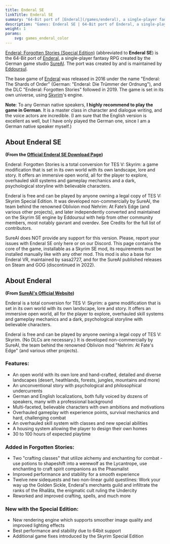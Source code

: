 ```yaml
---
title: Enderal SE
linkTitle: Enderal SE
summary: "64-Bit port of [Enderal](/games/enderal), a single-player fantasy RPG created by the German game studio [SureAI](https://sureai.net)."
description: "Games: Enderal SE | 64-Bit port of Enderal, a single-player fantasy RPG created by the German game studio SureAI."
weight: 1
params:
    svg: games_enderal_color
---
```


[Enderal: Forgotten Stories (Special Edition)](https://mod.pub/enderal-se/38-enderal-se) (abbreviated to **Enderal SE**) is the 64-Bit port of [Enderal](/games/enderal), a single-player fantasy RPG created by the German game studio [SureAI](https://sureai.net). The port was created by and is maintained by [Eddoursul](https://mod.pub/enderal-se/@Eddoursul). 

The base game of [Enderal](/games/enderal) was released in 2016 under the name "Enderal: The Shards of Order" (German: "Enderal: Die Trümmer der Ordnung"), and the DLC "Enderal: Forgotten Stories" followed in 2019. The game is set in its own universe, using [Skyrim](/games/skyrim)'s engine.

**Note**: To any German native speakers, **I highly recommend to play the game in German**. It is a master class in character and dialogue writing, and the voice actors are incredible. (I am sure that the English version is excellent as well, but I have only played the German one, since I am a German native speaker myself.)

## About Enderal SE

**(From the [Official Enderal SE Download Page](https://mod.pub/enderal-se/38-enderal-se))**

Enderal: Forgotten Stories is a total conversion for TES V: Skyrim: a game modification that is set in its own world with its own landscape, lore and story. It offers an immersive open world, all for the player to explore, overhauled skill systems and gameplay mechanics and a dark, psychological storyline with believable characters.

Enderal is free and can be played by anyone owning a legal copy of TES V: Skyrim Special Edition. It was developed non-commercially by SureAI, the team behind the renowned Oblivion mod Nehrim: At Fate’s Edge (and various other projects), and later independently converted and maintained on the Skyrim SE engine by Eddoursul with help from other community members, most notably gavrant and overdev. See Credits for the full list of contributors.

SureAI does NOT provide any support for this version. Please, report your issues with Enderal SE only here or on our Discord. This page contains the core of the game, installable as a Skyrim SE mod, its requirements must be installed manually like with any other mod. This mod is also a base for Enderal VR, maintained by sasa2727, and for the SureAI published releases on Steam and GOG (discontinued in 2022).

## About Enderal 

**(From [SureAI's Official Website](https://sureai.net/games/enderal/))**

Enderal is a total conversion for TES V: Skyrim: a game modification that is set in its own world with its own landscape, lore and story. It offers an immersive open world, all for the player to explore, overhauled skill systems and gameplay mechanics and a dark, psychological storyline with believable characters.

Enderal is free and can be played by anyone owning a legal copy of TES V: Skyrim. (No DLCs are necessary.) It is developed non-commercially by SureAI, the team behind the renowned Oblivion mod "Nehrim: At Fate's Edge" (and various other projects).

### Features:

- An open world with its own lore and hand-crafted, detailed and diverse landscapes (desert, heathlands, forests, jungles, mountains and more)
- An unconventional story with psychological and philosophical undercurrents
- German and English localizations, both fully voiced by dozens of speakers, many with a professional background
- Multi-faceted, believable characters with own ambitions and motivations
- Overhauled gameplay with experience points, survival mechanics and hard, challenging combat
- An overhauled skill system with classes and new special abilities
- A housing system allowing the player to design their own homes
- 30 to 100 hours of expected playtime

### Added in Forgotten Stories:

- Two "crafting classes" that utilize alchemy and enchanting for combat - use potions to shapeshift into a werewolf as the Lycantrope, use enchanting to craft spirit companions as the Phasmalist
- Improved performance and stability for a smooth experience
- Twelve new sidequests and two non-linear guild questlines: Work your way up the Golden Sickle, Enderal's merchants guild and infiltrate the ranks of the Rhalâta, the enigmatic cult ruling the Undercity
- Reworked and improved crafting, spells, and much more

### New with the Special Edition:

- New rendering engine which supports smoother image quality and improved lighting effects
- Best performance and stability due to 64bit support
- Additional game fixes introduced by the Skyrim Special Edition

<!-- {{< figure-svg class="color-text" src="svg/enderal.svg" alt="Enderal Logo" caption="Enderal Logo" >}} -->
<!-- {{< figure-svg class="color-text" src="svg/enderal-map.svg" alt="Enderal Logo" caption="Enderal Logo" >}}  -->